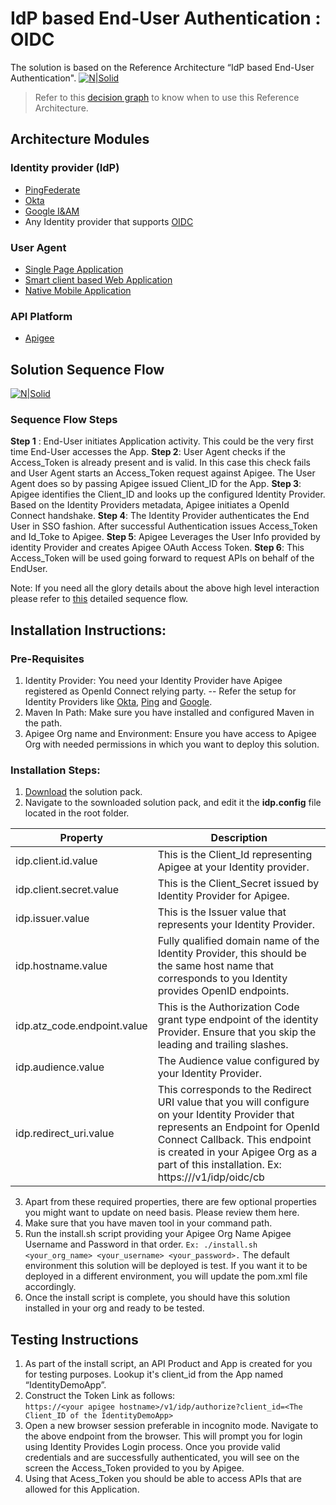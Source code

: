 # IdP based End-User Authentication : OIDC

The solution is based on the Reference Architecture “IdP based End-User Authentication". 
[![N|Solid](https://study.com/cimages/multimages/16/data-center-architecture.jpg)](https://study.com/cimages/multimages/16/data-center-architecture.jpg)
> Refer to this [decision graph](https://todo) to know when to use this Reference Architecture.

## Architecture Modules
### Identity provider (IdP)
* [PingFederate]() 
* [Okta]()
* [Google I&AM]()
* Any Identity provider that supports [OIDC](https://openid.net/developers/specs/)
### User Agent
* [Single Page Application]()
* [Smart client based Web Application]()
* [Native Mobile Application]()
### API Platform
* [Apigee](www.apigee.com)

## Solution Sequence Flow
[![N|Solid](https://study.com/cimages/multimages/16/data-center-architecture.jpg)](https://study.com/cimages/multimages/16/data-center-architecture.jpg)
### Sequence Flow Steps
**Step 1** : End-User initiates Application activity. This could be the very first time End-User accesses the App.
**Step 2**: User Agent checks if the Access_Token is already present and is valid. In this case this check fails and User Agent starts an Access_Token request against Apigee. The User Agent does so by passing Apigee issued Client_ID for the App.
**Step 3**: Apigee identifies the Client_ID and looks up the configured Identity Provider. Based on the Identity Providers metadata, Apigee initiates a OpenId Connect handshake.
**Step 4**: The Identity Provider authenticates the End User in SSO fashion. After successful Authentication issues Access_Token and Id_Toke to Apigee.
**Step 5**: Apigee Leverages the User Info provided by identity Provider and creates Apigee OAuth Access Token.
**Step 6**: This Access_Token will be used going forward to request APIs on behalf of the EndUser.

Note: If you need all the glory details about the above high level interaction please refer to [this]() detailed sequence flow.

## Installation Instructions:
### Pre-Requisites
1. Identity Provider: You need your Identity Provider have Apigee registered as OpenId Connect relying party.
-- Refer the setup for Identity Providers like [Okta](), [Ping]() and [Google]().
2. Maven In Path: Make sure you have installed and configured Maven in the path.
3. Apigee Org name and Environment: Ensure you have access to Apigee Org with needed permissions in which you want to deploy this solution.

### Installation Steps:
1. [Download]() the solution pack.
2. Navigate to the sownloaded solution pack, and edit it the **idp.config** file located in the root folder.

| Property | Description |
| ------ | ------ |
| idp.client.id.value | This is the Client_Id representing Apigee at your Identity provider. |
| idp.client.secret.value| This is the Client_Secret issued by Identity Provider for Apigee.|
| idp.issuer.value| This is the Issuer value that represents your Identity Provider.|
| idp.hostname.value| Fully qualified domain name of the Identity Provider, this should be the same host name that corresponds to you Identity provides OpenID endpoints.|
| idp.atz_code.endpoint.value| This is the Authorization Code grant type endpoint of the identity Provider. Ensure that you skip the leading and trailing slashes.|
| idp.audience.value| The Audience value configured by your Identity Provider.|
| idp.redirect_uri.value| This corresponds to the Redirect URI value that you will configure on your Identity Provider that represents an Endpoint for OpenId Connect Callback. This endpoint is created in your Apigee Org as a part of this installation. Ex:  https://<your apigee hostname>/v1/idp/oidc/cb|
3. Apart from these required properties, there are few optional properties you might want to update on need basis. Please review them here.
4. Make sure that you have maven tool in your command path. 
5. Run the install.sh script providing your Apigee Org Name Apigee Username and Password in that order. 
``` Ex: ./install.sh <your_org_name> <your_username> <your_password>. ```
The default environment this solution will be deployed is test. If you want it to be deployed in a different environment, you will update the pom.xml file accordingly.
6. Once the install script is complete, you should have this solution installed in your org and ready to be tested.

## Testing Instructions
1. As part of the install script, an API Product and App is created for you for testing purposes. Lookup it's client_id from the App named “IdentityDemoApp”.
2. Construct the Token Link as follows:  
``` https://<your apigee hostname>/v1/idp/authorize?client_id=<The Client_ID of the IdentityDemoApp> ```
3. Open a new browser session preferable in incognito mode. Navigate to the above endpoint from the browser. This will prompt you for login using Identity Provides Login process. Once you provide valid credentials and are successfully authenticated, you will see on the screen the Access_Token provided to you by Apigee.
4. Using that Acess_Token you should be able to access APIs that are allowed for this Application.

